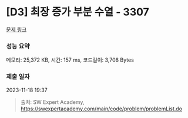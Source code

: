 # [D3] 최장 증가 부분 수열 - 3307 

[문제 링크](https://swexpertacademy.com/main/code/problem/problemDetail.do?contestProbId=AWBOKg-a6l0DFAWr) 

### 성능 요약

메모리: 25,372 KB, 시간: 157 ms, 코드길이: 3,708 Bytes

### 제출 일자

2023-11-18 19:37



> 출처: SW Expert Academy, https://swexpertacademy.com/main/code/problem/problemList.do